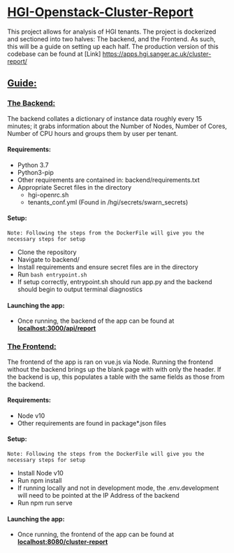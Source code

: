 # <ins>__HGI-Openstack-Cluster-Report__</ins>

This project allows for analysis of HGI tenants. The project is dockerized and sectioned into two halves: The backend, and the Frontend. As such, this will be a guide on setting up each half. The production version of this codebase can be found at [Link] https://apps.hgi.sanger.ac.uk/cluster-report/


## <ins>__Guide:__</ins>

### <ins>The Backend:</ins>
The backend collates a dictionary of instance data roughly every 15 minutes; it grabs information about the Number of Nodes, Number of Cores, Number of CPU hours and groups them by user per tenant.

#### Requirements:
 * Python 3.7
 * Python3-pip
 * Other requirements are contained in: backend/requirements.txt
 * Appropriate Secret files in the directory
     * hgi-openrc.sh
     * tenants_conf.yml (Found in /hgi/secrets/swarn_secrets)

#### Setup:
`Note: Following the steps from the DockerFile will give you the necessary steps for setup`
 * Clone the repository
 * Navigate to backend/
 * Install requirements and ensure secret files are in the directory
 * Run ```bash entrypoint.sh```
 * If setup correctly, entrypoint.sh should run app.py and the backend should begin to output terminal diagnostics

#### Launching the app:
 * Once running, the backend of the app can be found at **<localhost:3000/api/report>**


### <ins>The Frontend:</ins>
The frontend of the app is ran on vue.js via Node. Running the frontend without the backend brings up the blank page with with only the header. If the backend is up, this populates a table with the same fields as those from the backend.

#### Requirements:
 * Node v10
 * Other requirements are found in package*.json files

#### Setup:
`Note: Following the steps from the DockerFile will give you the necessary steps for setup`
 * Install Node v10
 * Run npm install
 * If running locally and not in development mode, the .env.development will need to be pointed at the IP Address of the backend
 * Run npm run serve

#### Launching the app:
 * Once running, the frontend of the app can be found at **<localhost:8080/cluster-report>**
